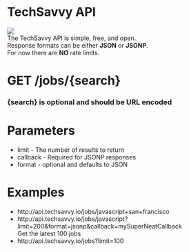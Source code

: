 TechSavvy API
=============

<img src="http://techsavvy.io/img/logo-lg.png" /> <br/>
The TechSavvy API is simple, free, and open. <br/>
Response formats can be either <b>JSON</b> or <b>JSONP</b>. <br/>
For now there are <b>NO</b> rate limits. <br/>

<h1>GET /jobs/{search}</h1>
<h3>{search} is optional and should be URL encoded</h3>

<h1>Parameters</h1>
<ul>
<li>limit - The number of results to return</li>
<li>callback - Required for JSONP responses</li>
<li>format - optional and defaults to JSON</li>
</ul>

<h1>Examples</h1>
<ul>
<li>http://api.techsavvy.io/jobs/javascript+san+francisco</li>
<li>http://api.techsavvy.io/jobs/javascript?limit=200&format=jsonp&callback=mySuperNeatCallback</li>
Get the latest 100 jobs
<li>http://api.techsavvy.io/jobs?limit=100</li>
</ul>